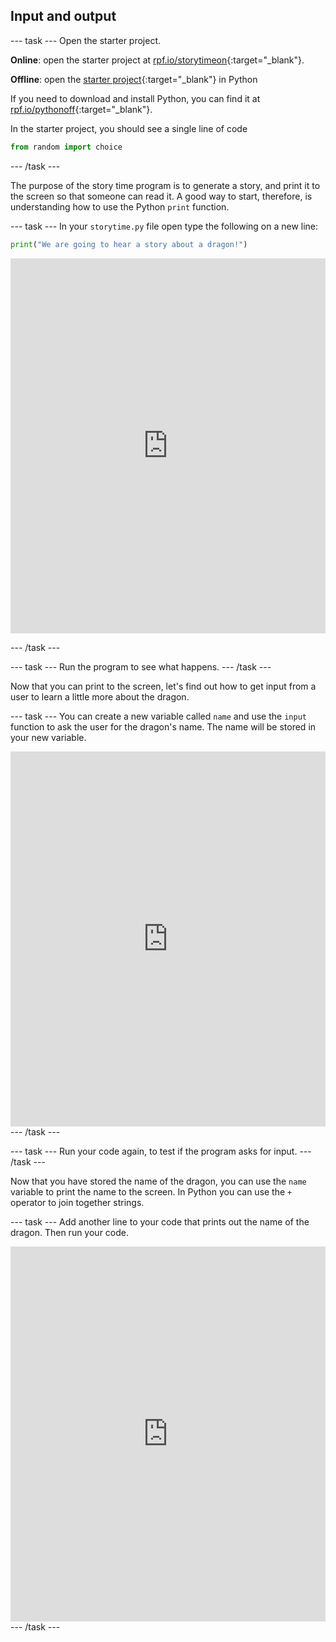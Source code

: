 ## Input and output

--- task ---
Open the  starter project.

**Online**: open the starter project at [rpf.io/storytimeon](http://rpf.io/storytimeon){:target="_blank"}.

**Offline**: open the [starter project](http://rpf.io/p/en/storytime-go){:target="_blank"} in Python

If you need to download and install Python, you can find it at [rpf.io/pythonoff](http://rpf.io/pythonoff){:target="_blank"}.

In the starter project, you should see a single line of code

```python
from random import choice
```
--- /task ---


The purpose of the story time program is to generate a story, and print it to the screen so that someone can read it. A good way to start, therefore, is understanding how to use the Python `print` function.

--- task ---
In your `storytime.py` file open type the following on a new line:
	
```python
print("We are going to hear a story about a dragon!")
```

<iframe src="https://trinket.io/embed/python/3b593eb9e4" width="100%" height="600" frameborder="0" marginwidth="0" marginheight="0" allowfullscreen></iframe>

--- /task ---

--- task ---
Run the program to see what happens.
--- /task ---

Now that you can print to the screen, let's find out how to get input from a user to learn a little more about the dragon.

--- task ---
You can create a new variable called `name` and use the `input` function to ask the user for the dragon's name. The name will be stored in your new variable.

<iframe src="https://trinket.io/embed/python/0de60dee6d" width="100%" height="600" frameborder="0" marginwidth="0" marginheight="0" allowfullscreen></iframe>
--- /task ---

--- task ---
Run your code again, to test if the program asks for input.
--- /task ---


Now that you have stored the name of the dragon, you can use the `name` variable to print the name to the screen. In Python you can use the `+` operator to join together strings.

--- task ---
Add another line to your code that prints out the name of the dragon. Then run your code.

<iframe src="https://trinket.io/embed/python/e651eca8ca" width="100%" height="600" frameborder="0" marginwidth="0" marginheight="0" allowfullscreen></iframe>
--- /task ---


